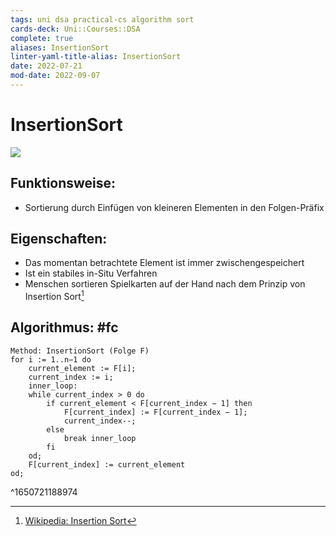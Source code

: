 ```yaml
---
tags: uni dsa practical-cs algorithm sort
cards-deck: Uni::Courses::DSA
complete: true
aliases: InsertionSort
linter-yaml-title-alias: InsertionSort
date: 2022-07-21
mod-date: 2022-09-07
---
```


# InsertionSort
![](https://corte.si/posts/code/visualisingsorting/listinsertion.png)

## Funktionsweise:
- Sortierung durch Einfügen von kleineren Elementen in den Folgen-Präfix

## Eigenschaften:
- Das momentan betrachtete Element ist immer zwischengespeichert
- Ist ein stabiles in-Situ Verfahren
- Menschen sortieren Spielkarten auf der Hand nach dem Prinzip von Insertion Sort[^1]

## Algorithmus: #fc
```
Method: InsertionSort (Folge F)
for i := 1..n−1 do
	current_element := F[i];
	current_index := i;
	inner_loop:
	while current_index > 0 do
		if current_element < F[current_index − 1] then
			F[current_index] := F[current_index − 1];
			current_index--;
		else
			break inner_loop
		fi
	od;
	F[current_index] := current_element
od;
```
^1650721188974
[^1]:[Wikipedia: Insertion Sort](https://en.wikipedia.org/wiki/Insertion_sort)

